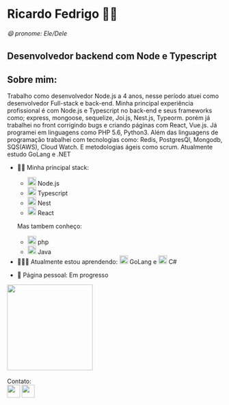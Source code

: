 # Ricardo Fedrigo 🧑🏻
###### 😄 pronome: Ele/Dele
## Desenvolvedor backend com Node e Typescript
## Sobre mim: 
Trabalho como desenvolvedor Node.js a 4 anos, nesse período atuei como desenvolvedor Full-stack e back-end. Minha principal experiência profissional é com Node.js e Typescript no back-end e seus frameworks como; express, mongoose, sequelize, Joi.js, Nest.js, Typeorm. porém já trabalhei no front corrigindo bugs e criando páginas com React, Vue.js. Já programei em linguagens como PHP 5.6, Python3. Além das linguagens de programação trabalhei com tecnologias como: Redis, PostgresQl, Mongodb, SQS(AWS), Cloud Watch. E metodologias ágeis como scrum. Atualmente estudo GoLang e .NET

- 💪🏼 Minha principal stack:
  - <img height=20 margin-top=10 src="https://cdn.jsdelivr.net/gh/devicons/devicon/icons/nodejs/nodejs-original.svg" /> Node.js
  - <img height=20 src="https://cdn.jsdelivr.net/gh/devicons/devicon/icons/typescript/typescript-plain.svg" /> Typescript
  - <img height=20 src="https://cdn.jsdelivr.net/gh/devicons/devicon/icons/nestjs/nestjs-plain.svg" /> Nest
  - <img height=20 src="https://cdn.jsdelivr.net/gh/devicons/devicon/icons/react/react-original.svg" /> React

  Mas tambem conheço:
  - <img height=20 src="https://cdn.jsdelivr.net/gh/devicons/devicon/icons/php/php-plain.svg" /> php
  - <img height=20 src="https://cdn.jsdelivr.net/gh/devicons/devicon/icons/java/java-original.svg" /> Java
-  <div> 👨🏻‍💻 Atualmente estou aprendendo: 
            <img  height=20 src="https://cdn.jsdelivr.net/gh/devicons/devicon/icons/go/go-original.svg" /> GoLang
          e  <img height=20 src="https://cdn.jsdelivr.net/gh/devicons/devicon/icons/csharp/csharp-line.svg" /> C# <div/>
- 🔗 Página pessoal: Em progresso

<a href="https://github.com/RicardoFedrigo/convoychat">
  <img height=200 align="center" src="https://github-readme-stats.vercel.app/api/top-langs?username=RicardoFedrigo&layout=compact&langs_count=6&theme=dracula&card_width=320" />
</a>
</br>
</br>
Contato:
<div> <a href="https://www.linkedin.com/in/ricardo-fedrigo-b923aa18a/"><img height="30rem" src="https://img.shields.io/badge/LinkedIn-0077B5?style=for-the-badge&logo=linkedin&logoColor=white"></a> <a href="ricardo.fedrigo1995@gmail.com"><img height="30rem" src="https://img.shields.io/badge/Gmail-D14836?style=for-the-badge&logo=gmail&logoColor=white"></a></div>  
